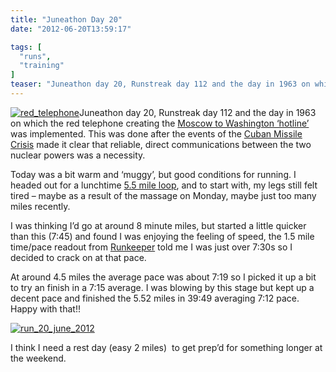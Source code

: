 ```yaml
---
title: "Juneathon Day 20"
date: "2012-06-20T13:59:17"

tags: [
  "runs",
  "training"
]
teaser: "Juneathon day 20, Runstreak day 112 and the day in 1963 on which the red telephone creating the Moscow to Washington ‘hotline’ was implemented. This was done after the events of the Cuban Missile Crisis made it clear that reliable, direct communications between the two nuclear powers was a necessity. Today was a bit warm [&hellip;]\n"
---
```

[![red_telephone](red_telephone_thumb.jpg "red_telephone")](https://kennetrunner.com/wp-content/uploads/2012/06/red_telephone.jpg)Juneathon day 20, Runstreak day 112 and the day in 1963 on which the red telephone creating the [Moscow to Washington ‘hotline’](http://en.wikipedia.org/wiki/Moscow-Washington_hotline) was implemented. This was done after the events of the [Cuban Missile Crisis](http://en.wikipedia.org/wiki/Cuban_Missile_Crisis) made it clear that reliable, direct communications between the two nuclear powers was a necessity.

Today was a bit warm and ‘muggy’, but good conditions for running. I headed out for a lunchtime [5.5 mile loop](http://runkeeper.com/user/kjhughes/activity/96423949?&mobile=false), and to start with, my legs still felt tired – maybe as a result of the massage on Monday, maybe just too many miles recently.  

I was thinking I’d go at around 8 minute miles, but started a little quicker than this (7:45) and found I was enjoying the feeling of speed, the 1.5 mile time/pace readout from [Runkeeper](http://www.runkeeper.com) told me I was just over 7:30s so I decided to crack on at that pace.

At around 4.5 miles the average pace was about 7:19 so I picked it up a bit to try an finish in a 7:15 average. I was blowing by this stage but kept up a decent pace and finished the 5.52 miles in 39:49 averaging 7:12 pace. Happy with that!!

[![run_20_june_2012](run_20_june_2012.png "run_20_june_2012")](http://runkeeper.com/user/kjhughes/activity/96423949?&mobile=false)

I think I need a rest day (easy 2 miles)  to get prep’d for something longer at the weekend.
